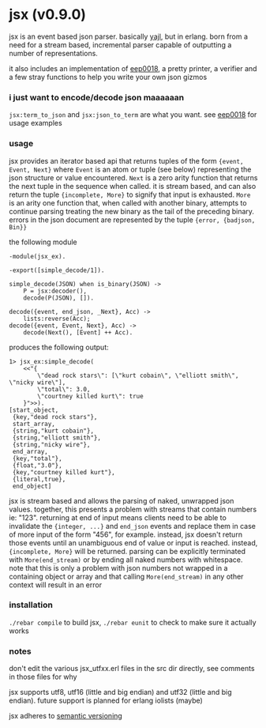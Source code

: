 jsx (v0.9.0)
============

jsx is an event based json parser. basically [yajl][1], but in erlang. born from a need for a stream based, incremental parser capable of outputting a number of representations.

it also includes an implementation of [eep0018][3], a pretty printer, a verifier and a few stray functions to help you write your own json gizmos


### i just want to encode/decode json maaaaaan ###

`jsx:term_to_json` and `jsx:json_to_term` are what you want. see [eep0018][3] for usage examples 


### usage ###

jsx provides an iterator based api that returns tuples of the form `{event, Event, Next}` where `Event` is an atom or tuple (see below) representing the json structure or value encountered. `Next` is a zero arity function that returns the next tuple in the sequence when called. it is stream based, and can also return the tuple `{incomplete, More}` to signify that input is exhausted. `More` is an arity one function that, when called with another binary, attempts to continue parsing treating the new binary as the tail of the preceding binary. errors in the json document are represented by the tuple `{error, {badjson, Bin}}`

the following module

    -module(jsx_ex).

    -export([simple_decode/1]).

    simple_decode(JSON) when is_binary(JSON) ->
        P = jsx:decoder(),
        decode(P(JSON), []).

    decode({event, end_json, _Next}, Acc) -> 
        lists:reverse(Acc);    
    decode({event, Event, Next}, Acc) -> 
        decode(Next(), [Event] ++ Acc).
        
produces the following output:

    1> jsx_ex:simple_decode(
        <<"{
            \"dead rock stars\": [\"kurt cobain\", \"elliott smith\", \"nicky wire\"], 
            \"total\": 3.0, 
            \"courtney killed kurt\": true
        }">>).
    [start_object,
     {key,"dead rock stars"},
     start_array,
     {string,"kurt cobain"},
     {string,"elliott smith"},
     {string,"nicky wire"},
     end_array,
     {key,"total"},
     {float,"3.0"},
     {key,"courtney killed kurt"},
     {literal,true},
     end_object]
     

jsx is stream based and allows the parsing of naked, unwrapped json values. together, this presents a problem with streams that contain numbers ie: "123". returning at end of input means clients need to be able to invalidate the `{integer, ...}` and `end_json` events and replace them in case of more input of the form "456", for example. instead, jsx doesn't return those events until an unambiguous end of value or input is reached. instead, `{incomplete, More}` will be returned. parsing can be explicitly terminated with `More(end_stream)` or by ending all naked numbers with whitespace. note that this is only a problem with json numbers not wrapped in a containing object or array and that calling `More(end_stream)` in any other context will result in an error           


### installation ###

`./rebar compile` to build jsx, `./rebar eunit` to check to make sure it actually works


### notes ###

don't edit the various jsx\_utfxx.erl files in the src dir directly, see comments in those files for why

jsx supports utf8, utf16 (little and big endian) and utf32 (little and big endian). future support is planned for erlang iolists (maybe)

jsx adheres to [semantic versioning][4]







[1]: http://lloyd.github.com/yajl
[3]: http://www.erlang.org/eeps/eep-0018.html
[4]: http://semver.org/
